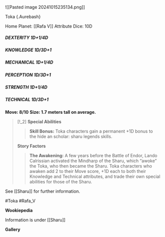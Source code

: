 ![[Pasted image 20241015235134.png]]


Toka  {.Aurebash}

Home Planet: [[Rafa V]]
Attribute Dice: 10D
##### DEXTERITY 1D+1/4D
##### KNOWLEDGE 1D/3D+1
##### MECHANICAL 1D+1/4D
##### PERCEPTION 1D/3D+1
##### STRENGTH 1D+1/4D
##### TECHNICAL 1D/3D+1
**Move: 8/10**
**Size: 1.7 meters tall on average.** 

> [!_2] 
> **Special Abilities**
> > **Skill Bonus:** Toka characters gain a permanent +1D bonus to the hide an scholar:
> > sharu legends skills.
> 
> **Story Factors**
> > **The Awakening:** A few years before the Battle of Endor, Lando Calrissian activated the Mindharp of the Sharu, which “awoke” the Toka, who then became the Sharu. Toka characters who awaken add 2 to their Move score, +1D each to both their Knowledge and Technical attributes, and trade their own special abilities for those of the Sharu.
> 

See [[Sharu]] for further information.

#Toka #Rafa_V

**Wookiepedia**

Information is under [[Sharu]]

**Gallery**